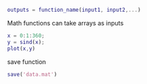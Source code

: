 ```MATLAB
outputs = function_name(input1, input2,...)
```

Math functions can take arrays as inputs

```MATLAB
x = 0:1:360;
y = sind(x);
plot(x,y)
```

save function
```MATLAB
save('data.mat')
```